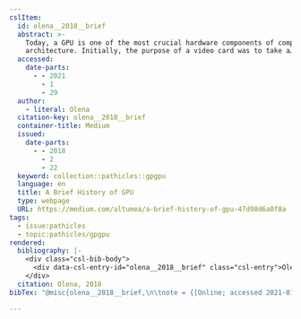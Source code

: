 ```yaml
---
cslItem:
  id: olena__2018__brief
  abstract: >-
    Today, a GPU is one of the most crucial hardware components of computer
    architecture. Initially, the purpose of a video card was to take a…
  accessed:
    date-parts:
      - - 2021
        - 1
        - 29
  author:
    - literal: Olena
  citation-key: olena__2018__brief
  container-title: Medium
  issued:
    date-parts:
      - - 2018
        - 2
        - 22
  keyword: collection::pathicles::gpgpu
  language: en
  title: A Brief History of GPU
  type: webpage
  URL: https://medium.com/altumea/a-brief-history-of-gpu-47d98d6a0f8a
tags:
  - issue:pathicles
  - topic:pathicles/gpgpu
rendered:
  bibliography: |-
    <div class="csl-bib-body">
      <div data-csl-entry-id="olena__2018__brief" class="csl-entry">Olena 2018 <i>A Brief History of GPU</i>, <i>Medium</i>. Available at: <a href='https://medium.com/altumea/a-brief-history-of-gpu-47d98d6a0f8a'>https://medium.com/altumea/a-brief-history-of-gpu-47d98d6a0f8a</a> (Accessed: January 29, 2021).</div>
    </div>
  citation: Olena, 2018
bibTex: "@misc{olena__2018__brief,\n\tnote = {[Online; accessed 2021-01-29]},\n\tauthor = {{Olena}},\n\tyear = {2018},\n\tmonth = {feb 22},\n\ttitle = {A {Brief} {History} of {GPU}},\n\thowpublished = {https://medium.com/altumea/a-brief-history-of-gpu-47d98d6a0f8a},\n}\n\n"

---
```

